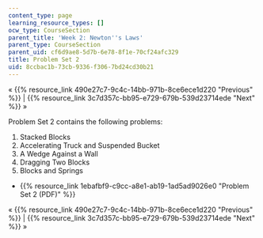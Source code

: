 ```yaml
---
content_type: page
learning_resource_types: []
ocw_type: CourseSection
parent_title: 'Week 2: Newton''s Laws'
parent_type: CourseSection
parent_uid: cf6d9ae8-5d7b-6e78-8f1e-70cf24afc329
title: Problem Set 2
uid: 8ccbac1b-73cb-9336-f306-7bd24cd30b21
---
```


« {{% resource_link 490e27c7-9c4c-14bb-971b-8ce6ece1d220 "Previous" %}} | {{% resource_link 3c7d357c-bb95-e729-679b-539d23714ede "Next" %}} »

Problem Set 2 contains the following problems:

1.  Stacked Blocks
2.  Accelerating Truck and Suspended Bucket
3.  A Wedge Against a Wall
4.  Dragging Two Blocks
5.  Blocks and Springs

*   {{% resource_link 1ebafbf9-c9cc-a8e1-ab19-1ad5ad9026e0 "Problem Set 2 (PDF)" %}}

« {{% resource_link 490e27c7-9c4c-14bb-971b-8ce6ece1d220 "Previous" %}} | {{% resource_link 3c7d357c-bb95-e729-679b-539d23714ede "Next" %}} »